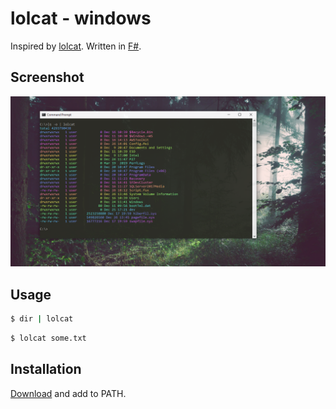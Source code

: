 # lolcat - windows

Inspired by [lolcat](https://github.com/busyloop/lolcat). Written in [F#](https://fsharp.org/).

## Screenshot

![](https://github.com/HenryKovalevsky/lolcat-windows/raw/master/assets/capture.png)

## Usage

```cmd
$ dir | lolcat
```

```cmd
$ lolcat some.txt
```

## Installation

[Download](https://github.com/HenryKovalevsky/lolcat-windows/releases/download/v1.0/lolcat.exe) and add to PATH.
